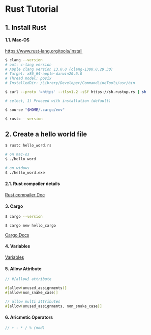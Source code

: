 # Rust Tutorial

## 1. Install Rust
#### 1.1. Mac-OS
https://www.rust-lang.org/tools/install

```bash
$ clang --version
# out: c-lang version
# Apple clang version 13.0.0 (clang-1300.0.29.30)
# Target: x86_64-apple-darwin20.6.0
# Thread model: posix
# InstalledDir: /Library/Developer/CommandLineTools/usr/bin
```
```bash
$ curl --proto '=https' --tlsv1.2 -sSf https://sh.rustup.rs | sh

# select, 1) Proceed with installation (default)

$ source "$HOME/.cargo/env"

$ rustc --version
```

## 2. Create a hello world file
```bash
$ rustc hello_word.rs

# on mac-os
$ ./hello_word 

# on widows
$ ./hello_word.exe
```

#### 2.1. Rust compoiler details

[Rust compailer Doc](rust-compailer.md)


#### 3. Cargo

```bash
$ cargo --version

$ cargo new hello_cargo
```
[Cargo Docs](hello_cargo/README.md)

#### 4. Variables

[Variables](variables.md)

#### 5. Allow Attribute

```rust
// #[allow] attribute

#[allow(unused_assignments)]
#[allow(non_snake_case)]

// allow multi attributes
#[allow(unused_assignments, non_snake_case)]
```

#### 6. Aricmetic Operators

```rust
// + - * / % (mod)
```
